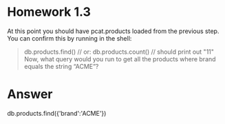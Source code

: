 # Homework 1.3

At this point you should have pcat.products loaded from the previous step. You can confirm this by running in the shell:
> db.products.find()
> // or:
> db.products.count()
> // should print out "11"
Now, what query would you run to get all the products where brand equals the string “ACME”?

# Answer

db.products.find({'brand':'ACME'}) 
